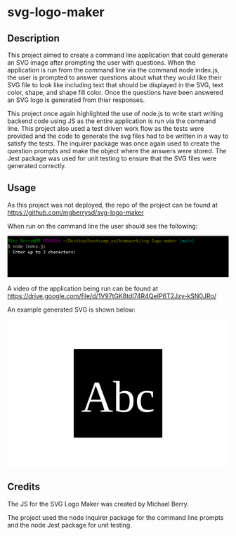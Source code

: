 # svg-logo-maker

## Description

This project aimed to create a command line application that could generate an SVG image after prompting the user with questions. When the application is run from the command line via the command node index.js, the user is prompted to answer questions about what they would like their SVG file to look like including text that should be displayed in the SVG, text color, shape, and shape fill color. Once the questions have been answered an SVG logo is generated from thier responses.

This project once again highlighted the use of node.js to write start writing backend code using JS as the entire application is run via the command line. This project also used a test driven work flow as the tests were provided and the code to generate the svg files had to be written in a way to satisfy the tests. The inquirer package was once again used to create the question prompts and make the object where the answers were stored. The Jest package was used for unit testing to ensure that the SVG files were generated correctly.

## Usage

As this project was not deployed, the repo of the project can be found at https://github.com/mgberrysd/svg-logo-maker

When run on the command line the user should see the following:

![SVG logo maker question prompt when run from the command line](assets/svg_cli_ex.png)

A video of the application being run can be found at https://drive.google.com/file/d/1V97tGK8tdl74R4QeIP6T2Jzy-kSN0JRo/

An example generated SVG is shown below:

![Example SVG logo](examples/logo.svg)

## Credits

The JS for the SVG Logo Maker was created by Michael Berry.

The project used the node Inquirer package for the command line prompts and the node Jest package for unit testing.